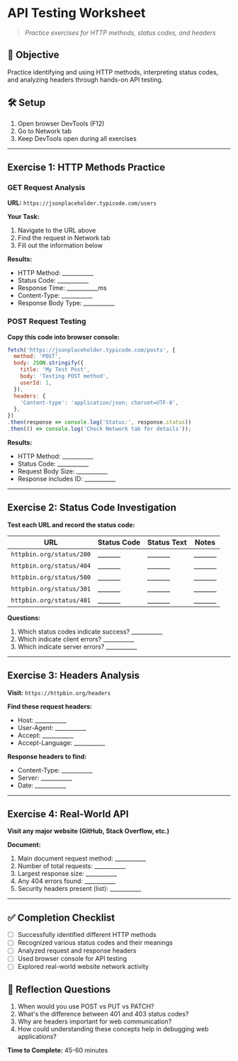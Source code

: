# API Testing Worksheet
> *Practice exercises for HTTP methods, status codes, and headers*

## 🎯 Objective
Practice identifying and using HTTP methods, interpreting status codes, and analyzing headers through hands-on API testing.

## 🛠️ Setup
1. Open browser DevTools (F12)
2. Go to Network tab
3. Keep DevTools open during all exercises

---

## Exercise 1: HTTP Methods Practice

### GET Request Analysis
**URL:** `https://jsonplaceholder.typicode.com/users`

**Your Task:**
1. Navigate to the URL above
2. Find the request in Network tab
3. Fill out the information below

**Results:**
- HTTP Method: ___________
- Status Code: ___________
- Response Time: ___________ms
- Content-Type: ___________
- Response Body Type: ___________

### POST Request Testing
**Copy this code into browser console:**

```javascript
fetch('https://jsonplaceholder.typicode.com/posts', {
  method: 'POST',
  body: JSON.stringify({
    title: 'My Test Post',
    body: 'Testing POST method',
    userId: 1,
  }),
  headers: {
    'Content-type': 'application/json; charset=UTF-8',
  },
})
.then(response => console.log('Status:', response.status))
.then(() => console.log('Check Network tab for details'));
```

**Results:**
- HTTP Method: ___________
- Status Code: ___________
- Request Body Size: ___________
- Response includes ID: ___________

---

## Exercise 2: Status Code Investigation

**Test each URL and record the status code:**

| URL | Status Code | Status Text | Notes |
|-----|-------------|-------------|-------|
| `httpbin.org/status/200` | _______ | _______ | _______ |
| `httpbin.org/status/404` | _______ | _______ | _______ |
| `httpbin.org/status/500` | _______ | _______ | _______ |
| `httpbin.org/status/301` | _______ | _______ | _______ |
| `httpbin.org/status/401` | _______ | _______ | _______ |

**Questions:**
1. Which status codes indicate success? ___________
2. Which indicate client errors? ___________
3. Which indicate server errors? ___________

---

## Exercise 3: Headers Analysis

**Visit:** `https://httpbin.org/headers`

**Find these request headers:**
- Host: ___________
- User-Agent: ___________
- Accept: ___________
- Accept-Language: ___________

**Response headers to find:**
- Content-Type: ___________
- Server: ___________
- Date: ___________

---

## Exercise 4: Real-World API

**Visit any major website (GitHub, Stack Overflow, etc.)**

**Document:**
1. Main document request method: ___________
2. Number of total requests: ___________
3. Largest response size: ___________
4. Any 404 errors found: ___________
5. Security headers present (list): ___________

---

## ✅ Completion Checklist

- [ ] Successfully identified different HTTP methods
- [ ] Recognized various status codes and their meanings
- [ ] Analyzed request and response headers
- [ ] Used browser console for API testing
- [ ] Explored real-world website network activity

## 📝 Reflection Questions

1. When would you use POST vs PUT vs PATCH?
2. What's the difference between 401 and 403 status codes?
3. Why are headers important for web communication?
4. How could understanding these concepts help in debugging web applications?

**Time to Complete:** 45-60 minutes 